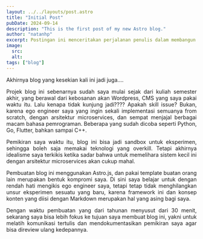 ```yaml
---
layout: ../../layouts/post.astro
title: "Initial Post"
pubDate: 2024-09-14
description: "This is the first post of my new Astro blog."
author: "natanhp"
excerpt: Postingan ini menceritakan perjalanan penulis dalam membangun blog pribadinya. Awalnya, penulis memiliki ambisi tinggi untuk menggunakan arsitektur microservices dan berbagai bahasa pemrograman. Namun, setelah mempertimbangkan biaya dan kompleksitas, penulis akhirnya memilih pendekatan yang lebih sederhana dengan menggunakan Astro.js dan template siap pakai. Meskipun kompromi ini mengurangi unsur eksperimen, penulis tetap belajar hal-hal baru dan mencapai tujuan awalnya, yaitu melatih komunikasi tertulis dan mendokumentasikan pemikirannya.
image:
  src:
  alt:
tags: ["blog"]
---
```


Akhirnya blog yang kesekian kali ini jadi juga....

<p style="text-align: justify;">
    Projek blog ini sebenarnya sudah saya mulai sejak dari kuliah semester akhir, yang berawal dari kebosanan akan Wordpress, CMS yang saya pakai waktu itu. Lalu kenapa tidak kunjung jadi???? Apakah skill issue? Bukan, karena ego engineer saya yang ingin sekali implementasi semuanya from scratch, dengan arsitektur microservices, dan sempat menjajal berbagai macam bahasa pemrograman. Beberapa yang sudah dicoba seperti Python, Go, Flutter, bahkan sampai C++.
</p>

<p style="text-align: justify;">
    Pemikiran saya waktu itu, blog ini bisa jadi sandbox untuk eksperimen, sehingga boleh saja memakai teknologi yang overkill. Tetapi akhirnya idealisme saya terkikis ketika sadar bahwa untuk memelihara sistem kecil ini dengan arsitektur microservices akan cukup mahal.
</p>

<p style="text-align: justify;">
    Pembuatan blog ini menggunakan Astro.js, dan pakai template buatan orang lain merupakan bentuk kompromi saya. Di sini saya belajar untuk dengan rendah hati mengikis ego engineer saya, tetapi tetap tidak menghilangkan unsur eksperimen sesuatu yang baru, karena framework ini dan konsep konten yang diisi dengan Markdown merupakan hal yang asing bagi saya.
</p>

<p style="text-align: justify;">
    Dengan waktu pembuatan yang dari tahunan menyusut dari 30 menit, sekarang saya bisa lebih fokus ke tujuan saya membuat blog ini, yakni untuk melatih komunikasi tertulis dan mendokumentasikan pemikiran saya agar bisa direview ulang kedepannya.
</p>